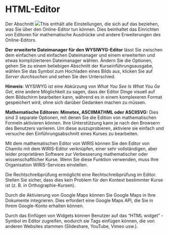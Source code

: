 # HTML-Editor

Der Abschnitt ![](../../../.gitbook/assets/graficos10%20%284%29.png)This enthält alle Einstellungen, die sich auf das beziehen, was Sie über den Online-Editor tun können. Dies beinhaltet das Einrichten von Editoren für mathematische Ausdrücke und andere Erweiterungen des Online-Editors.

**Der erweiterte Dateimanager für den WYSIWYG-Editor** lässt Sie zwischen dem einfachen und einfachen Dateimanager und einem erweiterten und etwas komplizierteren Dateimanager wählen. Ändern Sie die Optionen, gehen Sie zu einem beliebigen Abschnitt der Kurseinführungsausgabe, wählen Sie das Symbol zum Hochladen eines Bilds aus, klicken Sie auf _Server durchsuchen_ und sehen Sie den Unterschied.

**Hinweis**: WYSIWYG ist eine Abkürzung von _What You See Is What You Ge Get_, eine andere Möglichkeit zu sagen, dass der Editor Dinge visuell auf dem Bildschirm bearbeiten kann, während es in einem komplexeren Format gespeichert wird, ohne sich darüber Gedanken machen zu müssen.

**Mathematische Editoren: Mimetex, ASCIIMATHML oder ASCIISVG:**  Dies sind 3 separate Optionen, mit denen Sie die Edition von mathematischen Formeln aktivieren können. Ihre Unterstützung kann je nach den Browsern des Benutzers variieren. Um diese auszuprobieren, aktiviere sie einfach und versuche den Einführungsabschnitt eines Kurses zu bearbeiten.

Mit dem mathematischen Editor von WIRIS können Sie den Editor von Chamilo mit dem WIRIS-Editor verknüpfen, einer sehr vollständigen, aber leider proprietären Software zur Verbesserung mathematischer oder wissenschaftlicher Kurse. Wenn Sie diese Funktion verwenden, muss Ihre Organisation WIRIS-Services einstellen.

Die Rechtschreibprüfung ermöglicht eine Rechtschreibprüfung im Editor. Stellen Sie sicher, dass dies kein Problem für den Kontext bestimmter Kurse ist \(z. B. in Orthographie-Kursen\).

Durch die Aktivierung von Google Maps können Sie Google Maps in Ihre Dokumente integrieren. Dies erfordert eine Google Maps API, die Sie in Ihrem Google-Konto erhalten können.

Durch das Einfügen von Widgets können Benutzer auf das “HTML widget” -Symbol im Editor zugreifen, wodurch sie Tags einfügen können, die von anderen Websites stammen \(Slideshare, YouTube, Vimeo usw.\).

